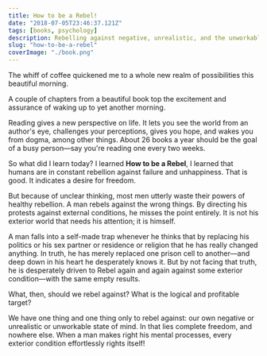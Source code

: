 ```yaml
---
title: How to be a Rebel!
date: "2018-07-05T23:46:37.121Z"
tags: [books, psychology]
description: Rebelling against negative, unrealistic, and the unworkable state of the mind.
slug: "how-to-be-a-rebel"
coverImage: "./book.png"
---
```


The whiff of coffee quickened me to a whole new realm of possibilities this beautiful morning.

A couple of chapters from a beautiful book top the excitement and assurance of waking up to yet another morning.

Reading gives a new perspective on life. It lets you see the world from an author's eye, challenges your perceptions, gives you hope, and wakes you from dogma, among other things. About 26 books a year should be the goal of a busy person—say you're reading one every two weeks.

So what did I learn today? I learned **How to be a Rebel**, I learned that humans are in constant rebellion against failure and
unhappiness. That is good. It indicates a desire for freedom.

But because of unclear thinking, most men utterly waste their powers of healthy rebellion. A man rebels against the wrong things. By directing his protests against external conditions, he misses the point entirely. It is not his exterior world that needs his attention; it is himself.

A man falls into a self-made trap whenever he thinks that by replacing his politics or his sex partner or residence or religion
that he has really changed anything. In truth, he has merely replaced one prison cell to another—and deep down in his heart he desperately knows it. But by not facing that truth, he is desperately driven to Rebel again and again against some exterior condition—with the same empty results.

What, then, should we rebel against? What is the logical and profitable target?

We have one thing and one thing only to rebel against: our own negative or unrealistic or unworkable state of mind. In that lies complete freedom, and nowhere else. When a man makes right his mental processes, every exterior condition effortlessly rights itself!
